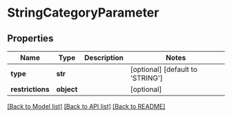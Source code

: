 # StringCategoryParameter

## Properties
Name | Type | Description | Notes
------------ | ------------- | ------------- | -------------
**type** | **str** |  | [optional] [default to 'STRING']
**restrictions** | **object** |  | [optional] 

[[Back to Model list]](../README.md#documentation-for-models) [[Back to API list]](../README.md#documentation-for-api-endpoints) [[Back to README]](../README.md)



